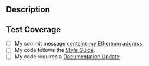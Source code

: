 ## **Description**

<!--
Please include a summary of the change. Make it clear *why* this change is needed.
-->

## **Test Coverage**

<!--
What tests cover this change? How have you ensured that it has not broken existing functionality?
Run `forge test` to run the contract unit tests, and `npm run test` to run the integration tests.
It is recommended that you paste the relevant output of the test down below.
-->

- [ ] My commit message [contains my Ethereum address](https://git-consensus.github.io/docs/usage/start/).
- [ ] My code follows the [Style Guide](../CONTRIBUTING.md#style-guide).
- [ ] My code requires a [Documentation Update](../CONTRIBUTING.md#generate-contract-api-docs).

<!--
If this PR fixes any existing issue, make it clear by commenting: "fixes #<number of issue>"/.
If this PR introduces new functionality which requires a documentation update, ensure you run `npm run doc` and/or make the appropriate changes in git-consensus/docs (after this change merges).
-->